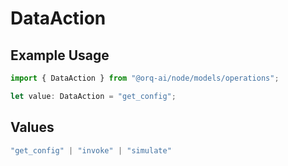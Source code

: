 # DataAction

## Example Usage

```typescript
import { DataAction } from "@orq-ai/node/models/operations";

let value: DataAction = "get_config";
```

## Values

```typescript
"get_config" | "invoke" | "simulate"
```